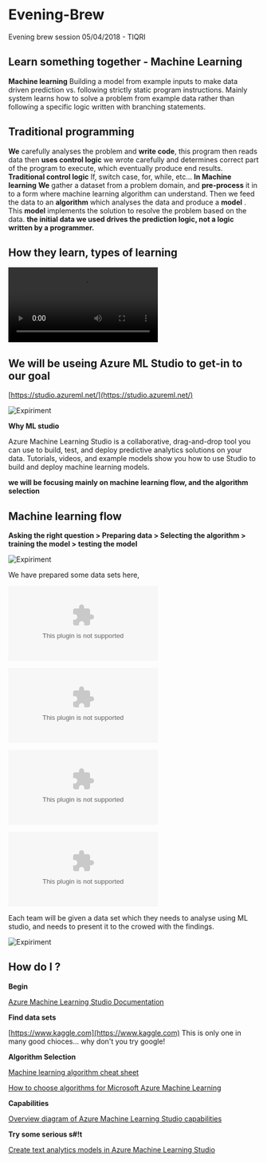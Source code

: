 # Evening-Brew
Evening brew session 05/04/2018 - TIQRI
## Learn something together - Machine Learning

__Machine learning__
Building a model from example inputs to make data driven prediction vs. following strictly static program instructions. Mainly system learns how to solve a problem from example data rather than following a specific logic written with branching statements.
## Traditional programming
__We__ carefully analyses the problem and __write code__, this program then reads data then __uses control logic__ we wrote carefully and determines correct part of the program to execute, which eventually produce end results.
__Traditional control logic__
If, switch case, for, while, etc…
__In Machine learning__
__We__ gather a dataset from a problem domain, and __pre-process__ it in to a form where machine learning algorithm can understand. Then we feed the data to an __algorithm__ which analyses the data and produce a __model__ . This __model__ implements the solution to resolve the problem based on the data.
__the initial data we used drives the prediction logic, not a logic written by a programmer.__
## How they learn, types of learning
![check the video](https://github.com/rangasurendra/evening-brew-ml/blob/master/files/learining.mp4)

## We will be useing Azure ML Studio to get-in to our goal
[https://studio.azureml.net/](https://studio.azureml.net/)

![Expiriment](https://github.com/rangasurendra/evening-brew-ml/blob/master/files/images/interview-two-class-prediction.PNG)

__Why ML studio__

Azure Machine Learning Studio is a collaborative, drag-and-drop tool you can use to build, test, and deploy predictive analytics solutions on your data. Tutorials, videos, and example models show you how to use Studio to build and deploy machine learning models.

__we will be focusing mainly on machine learning flow, and the algorithm selection__

## Machine learning flow
__Asking the right question > Preparing data > Selecting the algorithm > training the model > testing the model__

![Expiriment](https://github.com/rangasurendra/evening-brew-ml/blob/master/files/images/guide.png)

We have prepared some data sets here,

![Diabetes-dataset](https://github.com/rangasurendra/evening-brew-ml/blob/master/files/datasets/blood-suger/diabetes.csv)

![Function-approximation](https://github.com/rangasurendra/evening-brew-ml/blob/master/files/datasets/function-approximation-cos/cos-function.csv)

![kickstarter-projects-success](https://github.com/rangasurendra/evening-brew-ml/blob/master/files/datasets/kickstarter-projects/kick-2016.csv)

![interview-attendence](https://github.com/rangasurendra/evening-brew-ml/blob/master/files/datasets/will-they-come-to-interview/Interview.csv)

Each team will be given a data set which they needs to analyse using ML studio, and needs to present it to the crowed with the findings.

![Expiriment](https://github.com/rangasurendra/evening-brew-ml/blob/master/files/images/some-output.PNG)
 

## How do I ?
__Begin__ 

[Azure Machine Learning Studio Documentation](https://docs.microsoft.com/en-us/azure/machine-learning/studio/)

__Find data sets__

[https://www.kaggle.com](https://www.kaggle.com)
This is only one in many good chioces... why don't you try google!

__Algorithm Selection__ 

[Machine learning algorithm cheat sheet](https://docs.microsoft.com/en-us/azure/machine-learning/studio/algorithm-cheat-sheet)

[How to choose algorithms for Microsoft Azure Machine Learning](https://docs.microsoft.com/en-us/azure/machine-learning/studio/algorithm-choice)

__Capabilities__ 

[Overview diagram of Azure Machine Learning Studio capabilities](https://docs.microsoft.com/en-us/azure/machine-learning/studio/studio-overview-diagram)

__Try some serious s#!t__

[Create text analytics models in Azure Machine Learning Studio](https://docs.microsoft.com/en-us/azure/machine-learning/studio/text-analytics-module-tutorial)
